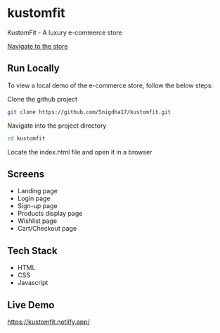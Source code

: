 # kustomfit

KustomFit - A luxury e-commerce store

[Navigate to the store](https://kustomfit.netlify.app/)

## Run Locally

To view a local demo of the e-commerce store, follow the below steps:

Clone the github project

```bash
git clone https://github.com/Snigdha17/kustomfit.git
```

Navigate into the project directory

```bash
cd kustomfit
```

Locate the index.html file and open it in a browser

## Screens

- Landing page
- Login page
- Sign-up page
- Products display page
- Wishlist page
- Cart/Checkout page

## Tech Stack

- HTML
- CSS
- Javascript

## Live Demo
https://kustomfit.netlify.app/
